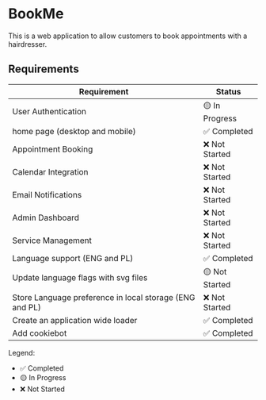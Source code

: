 # BookMe
This is a web application to allow customers to book appointments with a hairdresser.

## Requirements

| Requirement | Status |
|------------|--------|
| User Authentication | 🟡 In Progress |
| home page (desktop and mobile) | ✅ Completed |
| Appointment Booking | ❌ Not Started |
| Calendar Integration | ❌ Not Started |
| Email Notifications | ❌ Not Started |
| Admin Dashboard | ❌ Not Started |
| Service Management | ❌ Not Started |
Language support (ENG and PL)| ✅ Completed |
Update language flags with svg files| 🟡 Not Started |
Store Language preference in local storage (ENG and PL)| ❌ Not Started |
Create an application wide loader| ✅ Completed |
| Add cookiebot| ✅ Completed |

Legend:
- ✅ Completed
- 🟡 In Progress
- ❌ Not Started
